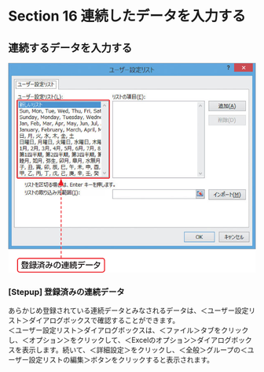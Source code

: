 # Section 16 連続したデータを入力する

## 連続するデータを入力する

![](006.png)

### [Stepup] 登録済みの連続データ

あらかじめ登録されている連続データとみなされるデータは、＜ユーザー設定リスト＞ダイアログボックスで確認することができます。  
＜ユーザー設定リスト＞ダイアログボックスは、＜ファイル＞タブをクリックし、＜オプション＞をクリックして、＜Excelのオプション＞ダイアログボックスを表示します。続いて、＜詳細設定＞をクリックし、＜全般＞グループの＜ユーザー設定リストの編集＞ボタンをクリックすると表示されます。


